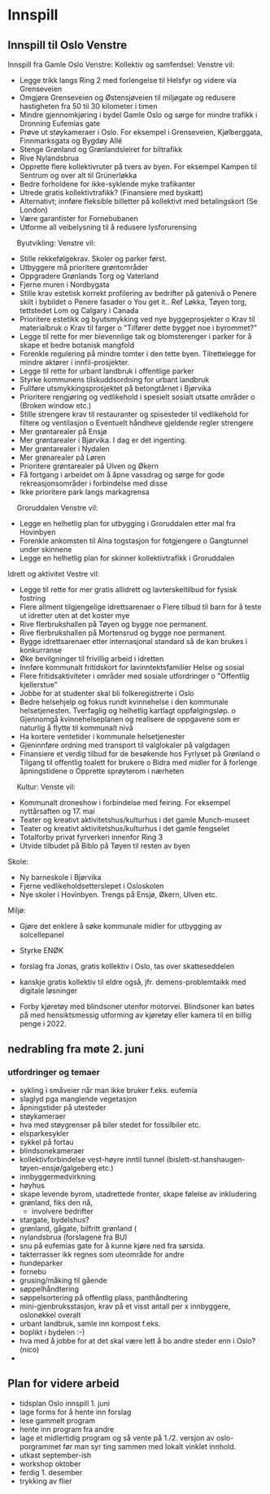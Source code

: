 # **Innspill**

## **Innspill til Oslo Venstre**

Innspill fra Gamle Oslo Venstre:
Kollektiv og samferdsel:
Venstre vil:
-	Legge trikk langs Ring 2 med forlengelse til Helsfyr og videre via Grenseveien
-	Omgjøre Grenseveien og Østensjøveien til miljøgate og redusere hastigheten fra 50 til 30 kilometer i timen
-	Mindre gjennomkjøring i bydel Gamle Oslo og sørge for mindre trafikk i Dronning Eufemias gate
-	Prøve ut støykameraer i Oslo. For eksempel i Grenseveien, Kjølberggata, Finnmarksgata og Bygdøy Allé
-	Stenge Grønland og Grønlandsleiret for biltrafikk
-	Rive Nylandsbrua
-	Opprette flere kollektivruter på tvers av byen. For eksempel Kampen til Sentrum og over alt til Grünerløkka
-	Bedre forholdene for ikke-syklende myke trafikanter
-	Utrede gratis kollektivtrafikk? (Finansiere med byskatt)
-	Alternativt; innføre fleksible billetter på kollektivt med betalingskort (Se London)
-	Være garantister for Fornebubanen
-	Utforme all veibelysning til å redusere lysforurensing

 
Byutvikling:
Venstre vil:
-	Stille rekkefølgekrav. Skoler og parker først.
-	Utbyggere må prioritere grøntområder
-	Oppgradere Grønlands Torg og Vaterland
-	Fjerne muren i Nordbygata
-	Stille krav estetisk korrekt profilering av bedrifter på gatenivå
o	Penere skilt i bybildet
o	Penere fasader
o	You get it.. Ref Løkka, Tøyen torg, tettstedet Lom og Calgary i Canada
-	Prioritere estetikk og byutsmykking ved nye byggeprosjekter
o	Krav til materialbruk
o	Krav til farger
o	"Tilfører dette bygget noe i byrommet?"
-	Legge til rette for mer bievennlige tak og blomsterenger i parker for å skape et bedre botanisk mangfold
-	Forenkle regulering på mindre tomter i den tette byen. Tilrettelegge for mindre aktører i innfil-prosjekter.
-	Legge til rette for urbant landbruk i offentlige parker
-	Styrke kommunens tilskuddsordning for urbant landbruk
-	Fullføre utsmykkingsprosjektet på betongtårnet i Bjørvika
-	Prioritere rengjøring og vedlikehold i spesielt sosialt utsatte områder
o	(Broken window etc.)
-	Stille strengere krav til restauranter og spisesteder til vedlikehold for filtere og ventilasjon
o	Eventuelt håndheve gjeldende regler strengere
-	Mer grøntarealer på Ensjø
-	Mer grøntarealer i Bjørvika. I dag er det ingenting.
-	Mer grøntarealer i Nydalen
-	Mer grønarealer på Løren
-	Prioritere grøntarealer på Ulven og Økern
-	Få fortgang i arbeidet om å åpne vassdrag og sørge for gode rekreasjonsområder i forbindelse med disse
-	Ikke prioritere park langs markagrensa

 
Groruddalen
Venstre vil:
-	Legge en helhetlig plan for utbygging i Groruddalen etter mal fra Hovinbyen
-	Forenkle ankomsten til Alna togstasjon for fotgjengere
o	Gangtunnel under skinnene
-	Legge en helhetlig plan for skinner kollektivtrafikk i Groruddalen

Idrett og aktivitet
Vestre vil:
-	Legge til rette for mer gratis allidrett og lavterskeltilbud for fysisk fostring
-	Flere allment tilgjengelige idrettsarenaer
o	Flere tilbud til barn for å teste ut idretter uten at det koster mye
-	Rive flerbrukshallen på Tøyen og bygge noe permanent.
-	Rive flerbrukshallen på Mortensrud og bygge noe permanent.
-	Bygge idrettsarenaer etter internasjonal standard så de kan brukes i konkurranse
-	Øke bevilgninger til frivillig arbeid i idretten
-	Innføre kommunalt fritidskort for lavinntektsfamilier
Helse og sosial
-	Flere fritidsaktiviteter i områder med sosiale utfordringer
o	"Offentlig kjellerstue"
-	Jobbe for at studenter skal bli folkeregistrerte i Oslo
-	Bedre helsehjelp og fokus rundt kvinnehelse i den kommunale helsetjenesten. Tverfaglig og helhetlig kartlagt oppfølgingsløp.
o	Gjennomgå kvinnehelseplanen og realisere de oppgavene som er naturlig å flytte til kommunalt nivå
-	Ha kortere ventetider i kommunale helsetjenester
-	Gjeninnføre ordning med transport til valglokaler på valgdagen
-	Finansiere et verdig tilbud for de besøkende hos Fyrlyset på Grønland
o	Tilgang til offentlig toalett for brukere
o	Bidra med midler for å forlenge åpningstidene
o	Opprette sprøyterom i nærheten


 
Kultur:
Venste vil:
-	Kommunalt droneshow i forbindelse med feiring. For eksempel nyttårsaften og 17. mai
-	Teater og kreativt aktivitetshus/kulturhus i det gamle Munch-museet
-	Teater og kreativt aktivitetshus/kulturhus i det gamle fengselet
-	Totalforby privat fyrverkeri innenfor Ring 3
-	Utvide tilbudet på Biblo på Tøyen til resten av byen

Skole:
-	Ny barneskole i Bjørvika
-	 Fjerne vedlikeholdsetterslepet i Osloskolen
-	Nye skoler i Hovinbyen. Trengs på Ensjø, Økern, Ulven etc.

Miljø:
-	Gjøre det enklere å søke kommunale midler for utbygging av solcellepanel
-	Styrke ENØK

- forslag fra Jonas, gratis kollektiv i Oslo, tas over skatteseddelen

- kanskje gratis kollektiv til eldre også, jfr. demens-problemtaikk med digitale løsninger

- Forby kjøretøy med blindsoner utenfor motorvei. Blindsoner kan bøtes på med hensiktsmessig utforming av kjøretøy eller kamera til en billig penge i 2022.

## nedrabling fra møte 2. juni ##

### utfordringer og temaer
 - sykling i småveier når man ikke bruker f.eks. eufemia
 - slaglyd pga manglende vegetasjon
 - åpningstider på utesteder
 - støykameraer
 - hva med støygrenser på biler stedet for fossilbiler etc.
 - elsparkesykler
 - sykkel på fortau
 - blindsonekameraer
 - kollektivforbindelse vest-høyre inntil tunnel (bislett-st.hanshaugen-tøyen-ensjø/galgeberg etc.)
 - innbyggermedvirkning
 - høyhus
 - skape levende byrom, utadrettede fronter, skape følelse av inkludering 
 - grønland, fiks den nå, 
   - involvere bedrifter
 - stargate, bydelshus?
 - grønland, gågate, bilfritt grønland (
 - nylandsbrua (forslagene fra BU)
 - snu på eufemias gate for å kunne kjøre ned fra sørsida.
 - takterrasser ikk regnes som uteområde for andre
 - hundeparker
 - fornebu
 - grusing/måking til gående
 - søppelhåndtering
 - søppelsortering på offentlig plass, panthåndtering
 - mini-gjenbruksstasjon, krav på et visst antall per x innbyggere, oslonøkkel overalt
 - urbant landbruk, samle inn kompost f.eks.
 - boplikt i bydelen :-)
 - hva med å jobbe for at det skal være lett å bo andre steder enn i Oslo? (nico)
- 

## Plan for videre arbeid ##
- tidsplan Oslo innspill 1. juni
- lage forms for å hente inn forslag
- lese gammelt program
- hente inn program fra andre
- lage et midlertidig program og så vente på 1./2. versjon av oslo-porgrammet før man syr ting sammen med lokalt vinklet innhold.
- utkast september-ish
- workshop oktober
- ferdig 1. desember
- trykking av flier

